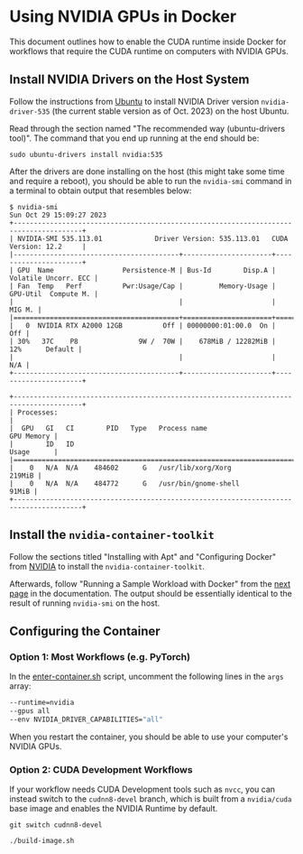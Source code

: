 # Using NVIDIA GPUs in Docker

This document outlines how to enable the CUDA runtime inside Docker for
workflows that require the CUDA runtime on computers with NVIDIA GPUs.

## Install NVIDIA Drivers on the Host System

Follow the instructions from [Ubuntu][ubuntu-nvidia-install] to install NVIDIA
Driver version `nvidia-driver-535` (the current stable version as of Oct. 2023)
on the host Ubuntu.

Read through the section named "The recommended way (ubuntu-drivers tool)". The
command that you end up running at the end should be:

```shell
sudo ubuntu-drivers install nvidia:535
```

After the drivers are done installing on the host (this might take some time and
require a reboot), you should be able to run the `nvidia-smi` command in a
terminal to obtain output that resembles below:

```shell
$ nvidia-smi
Sun Oct 29 15:09:27 2023
+---------------------------------------------------------------------------------------+
| NVIDIA-SMI 535.113.01             Driver Version: 535.113.01   CUDA Version: 12.2     |
|-----------------------------------------+----------------------+----------------------+
| GPU  Name                 Persistence-M | Bus-Id        Disp.A | Volatile Uncorr. ECC |
| Fan  Temp   Perf          Pwr:Usage/Cap |         Memory-Usage | GPU-Util  Compute M. |
|                                         |                      |               MIG M. |
|=========================================+======================+======================|
|   0  NVIDIA RTX A2000 12GB          Off | 00000000:01:00.0  On |                  Off |
| 30%   37C    P8               9W /  70W |    678MiB / 12282MiB |     12%      Default |
|                                         |                      |                  N/A |
+-----------------------------------------+----------------------+----------------------+

+---------------------------------------------------------------------------------------+
| Processes:                                                                            |
|  GPU   GI   CI        PID   Type   Process name                            GPU Memory |
|        ID   ID                                                             Usage      |
|=======================================================================================|
|    0   N/A  N/A    484602      G   /usr/lib/xorg/Xorg                          219MiB |
|    0   N/A  N/A    484772      G   /usr/bin/gnome-shell                         91MiB |
+---------------------------------------------------------------------------------------+

```

[ubuntu-nvidia-install]: https://ubuntu.com/server/docs/nvidia-drivers-installation

## Install the `nvidia-container-toolkit`

Follow the sections titled "Installing with Apt" and "Configuring Docker" from
[NVIDIA][nvidia-toolkit] to install the `nvidia-container-toolkit`.

Afterwards, follow "Running a Sample Workload with Docker" from the [next
page][sample-workload] in the documentation. The output should be essentially
identical to the result of running `nvidia-smi` on the host.

[nvidia-toolkit]: https://docs.nvidia.com/datacenter/cloud-native/container-toolkit/latest/install-guide.html
[sample-workload]: https://docs.nvidia.com/datacenter/cloud-native/container-toolkit/latest/sample-workload.html

## Configuring the Container

### Option 1: Most Workflows (e.g. PyTorch)

In the [enter-container.sh](/enter-container.sh) script, uncomment the following
lines in the `args` array:

```bash
--runtime=nvidia
--gpus all
--env NVIDIA_DRIVER_CAPABILITIES="all"
```

When you restart the container, you should be able to use your computer's NVIDIA
GPUs.

### Option 2: CUDA Development Workflows

If your workflow needs CUDA Development tools such as `nvcc`, you can instead
switch to the `cudnn8-devel` branch, which is built from a `nvidia/cuda` base
image and enables the NVIDIA Runtime by default.

```shell
git switch cudnn8-devel

./build-image.sh
```
